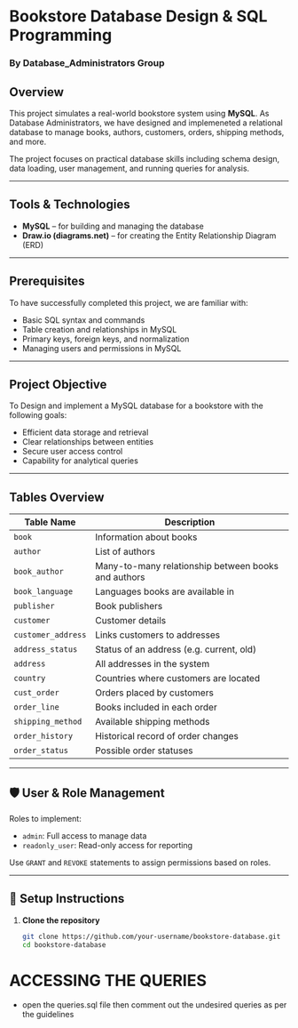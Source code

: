 #  Bookstore Database Design & SQL Programming
### By Database_Administrators Group

##  Overview

This project simulates a real-world bookstore system using **MySQL**. As Database Administrators, we have designed and implemeneted a relational database to manage books, authors, customers, orders, shipping methods, and more.

The project focuses on practical database skills including schema design, data loading, user management, and running queries for analysis.

---

##  Tools & Technologies

- **MySQL** – for building and managing the database
- **Draw.io (diagrams.net)** – for creating the Entity Relationship Diagram (ERD)

---

##  Prerequisites

To have successfully completed this project, we are familiar with:

- Basic SQL syntax and commands
- Table creation and relationships in MySQL
- Primary keys, foreign keys, and normalization
- Managing users and permissions in MySQL

---

##  Project Objective

To Design and implement a MySQL database for a bookstore with the following goals:

- Efficient data storage and retrieval
- Clear relationships between entities
- Secure user access control
- Capability for analytical queries

---

##  Tables Overview

| Table Name         | Description |
|--------------------|-------------|
| `book`             | Information about books |
| `author`           | List of authors |
| `book_author`      | Many-to-many relationship between books and authors |
| `book_language`    | Languages books are available in |
| `publisher`        | Book publishers |
| `customer`         | Customer details |
| `customer_address` | Links customers to addresses |
| `address_status`   | Status of an address (e.g. current, old) |
| `address`          | All addresses in the system |
| `country`          | Countries where customers are located |
| `cust_order`       | Orders placed by customers |
| `order_line`       | Books included in each order |
| `shipping_method`  | Available shipping methods |
| `order_history`    | Historical record of order changes |
| `order_status`     | Possible order statuses |

---

## 🛡️ User & Role Management

Roles to implement:

- `admin`: Full access to manage data
- `readonly_user`: Read-only access for reporting

Use `GRANT` and `REVOKE` statements to assign permissions based on roles.

---

## 🚀 Setup Instructions

1. **Clone the repository**
   ```bash
   git clone https://github.com/your-username/bookstore-database.git
   cd bookstore-database
# ACCESSING THE QUERIES
- open the queries.sql file then comment out the undesired queries as per the guidelines

